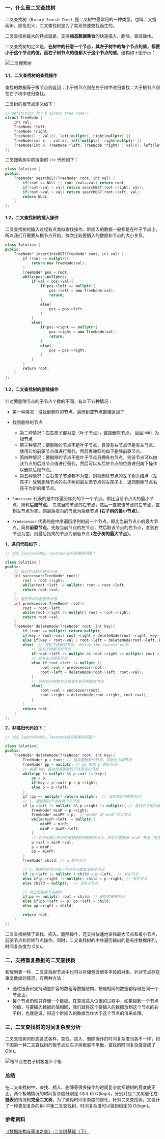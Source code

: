 ### 一，什么是二叉查找树

二叉查找树（`Binary Search Tree`）是二叉树中最常用的一种类型，也叫二叉搜索树。顾名思义，二叉查找树是为了实现快速查找而生的。

二叉查找树最大的特点就是，支持**动态数据集合**的快速插入、删除、查找操作。

二叉查找树的定义是，**在树中的任意一个节点，其左子树中的每个节点的值，都要小于这个节点的值，而右子树节点的值都大于这个节点的值**。结构如下图所示：

![二叉搜索树](./images/binary_search_tree.png)

#### 1.1，二叉查找树的查找操作

查找的数据等于根节点则返回；小于根节点则在左子树中递归查找；大于根节点则在右子树中递归查找。

二叉树的根节点定义如下：

```cpp
// Definition for a binary tree node->
struct TreeNode {
    int val;
    TreeNode *left;
    TreeNode *right;
    TreeNode() : val(0), left(nullptr), right(nullptr) {}
    TreeNode(int x) : val(x), left(nullptr), right(nullptr) {}
    TreeNode(int x, TreeNode *left, TreeNode *right) : val(x), left(left), right(right) {}
};
```

二叉搜索树中的搜索的 `C++` 代码如下：

```cpp
class Solution {
public:
    TreeNode* searchBST(TreeNode* root, int val) {
        if(root == NULL || root->val==val) return root;
        if(root->val < val) return searchBST(root->right, val);
        if(root->val > val) return searchBST(root->left, val);
        return NULL;
    }
};
```

#### 1.2，二叉查找树的插入操作

二叉查找树的插入过程有点类似查找操作。新插入的数据一般都是在叶子节点上，所以我们只需要从根节点开始，依次比较要插入的数据和节点的大小关系。

```cpp
class Solution {
public:
    TreeNode* insertIntoBST(TreeNode* root, int val) {
        if (root == nullptr){
            return new TreeNode(val);
        }
        TreeNode* pos = root;
        while(pos!=nullptr){
            if(val < pos->val){
                if(pos->left == nullptr){
                    pos->left = new TreeNode(val);
                    return;
                }
                else{
                    pos = pos->left;
                }
            }
            else{
                if(pos->right == nullptr){
                    pos->right = new TreeNode(val);
                    return;
                }
                else{
                    pos = pos->right;
                }               
            }
        }
        return root;
    }
};
```

#### 1.2，二叉查找树的删除操作

针对要删除节点的子节点个数的不同，有以下五种情况：

+ 第一种情况：没找到删除的节点，遍历到空节点直接返回了
+ 找到删除的节点
    + 第二种情况：左右孩子都为空（叶子节点），直接删除节点， 返回 `NULL` 为根节点
    + 第三种情况：要删除的节点不是叶子节点，且没有右节点但是有左节点。使用它的前驱节点值进行替代，然后再递归的向下删除前驱节点。
    + 第四种情况：要删除的节点不是叶子节点且拥有右节点，则该节点可以由该节点的后继节点值进行替代，然后可以从后继节点的位置递归向下操作以删除后继节点。
    + 第五种情况：左右孩子节点都不为空，则将删除节点的左子树头结点（左孩子）放到删除节点的右子树的最左面节点的左孩子上，返回删除节点右孩子为新的根节点。

+ `Successor` 代表的是中序遍历序列的下一个节点。即比当前节点大的最小节点，简称**后继节点**。 先取当前节点的右节点，然后一直取该节点的左节点，直到左节点为空，则最后指向的节点为后继节点 **(右子树的最小节点）**。
+ `Predecessor` 代表的是中序遍历序列的前一个节点。即比当前节点小的最大节点，简称**前驱节点**。先取当前节点的左节点，然后取该节点的右节点，直到右节点为空，则最后指向的节点为前驱节点 **(左子树的最大节点）**。

**1，递归代码如下**：

```cpp
// 对应 leetcode450，leetcode运行结果有问题！

class Solution {
public:
    // 返回节点的后继节点值
    int successor(TreeNode* root){
        root = root->right;
        while(root->left != nullptr) root = root->left;
        return root->val;
    }
    // 返回节点的前驱节点值
    int predecessor(TreeNode* root){
        root = root->left;
        while(root->right != nullptr) root = root->right;
        return root->val;
    }
    TreeNode* deleteNode(TreeNode* root, int key){
        if (root == nullptr) return nullptr;
        if(key > root->val) root->right = deleteNode(root->right, key);
        else if(key < root->val ) root->left = deleteNode(root->left, key);
        else{  // 找到了待删除节点, delete the current node
            // 左右子树都没有节点
            if(root->left == nullptr && root->right == nullptr) root = nullptr;
            // 只有左子树有节点
            else if(root->left != nullptr ){
                root->val = predecessor(root);
                root->left = deleteNode(root->left, root->val);
            }
            // 只有右子树有节点或者左右子树都有节点
            else{
                root->val = successor(root);
                root->right = deleteNode(root->right, root->val);
            }
        }
        return root;
    }
};
```

**2，非递归代码如下**：

```cpp
// 对应 leetcode450，leetcode运行结果有问题！

class Solution{
public:
    TreeNode* deleteNode(TreeNode* root, int key){
        TreeNode* p = root; // 指向要删除的节点，初始化为根节点
        TreeNode* pp = nullptr; // pp 指向 p 的父节点
        // 根据 key 值查找待删除的节点及其父节点
        while(pp != nullptr && p->val != key){
            pp = p;
            if(key > p->val) p = p->right;
            else p = p->left;
        }
        if (pp == nullptr) return nullptr;  // 没有找到待删除节点
        // 1, 要删除的节点有两个子节点
        if (p->left != nullptr && p->right != nullptr){ // 查找右子树的最小节点
            TreeNode* minP = p->right;
            TreeNode* minPP = p;  // minPP 是 minP 的父节点
            while(minP->left != nullptr){
                minPP = minP;
                minP = minP->left;
            }
            // 右子树最小节点的值替换到待删除节点上，然后只要删除 minP 节点（无子节点或者只有一个右子节点 ）即可
            p->val = minP->val;
            p = minP;
            pp = minPP;  
        }
        TreeNode* child; // p 的字节点

        // 2，要删除的节点有一个子节点或者没有子节点
        if (p->left != nullptr ) child = p->left;  // 有左节点
        else if(p->right != nullptr) child = p->right; // 有右节点
        else child = nullptr;  // 没有子节点

        // 真正的删除节点操作
        if(pp == nullptr) root = child; // 删除的是根节点
        else if(pp->left == p) pp->left = child;
        else pp->right = child;

        return root;
    }
};
```

二叉查找树除了查找、插入、删除操作，还支持快速地查找最大节点和最小节点、前驱节点和后继节点操作。同时，二叉查找树的中序遍历输出的是有序数据序列，时间复杂度为 $O(n)$。

### 二，支持重复数据的二叉查找树

和散列表一样，二叉查找树节点中也可以存储包含很多字段的对象，针对节点存在重复数据的情况，有两种方法：

+ 通过链表和支持动态扩容的数组等数据结构，把值相同的数据都存储在同一个节点上。
+ 每个节点仍然只存储一个数据。在查找插入位置的过程中，如果碰到一个节点的值，与要插入数据的值相同，我们就将这个要插入的数据放到这个节点的右子树，也就是说，把这个新插入的数据当作大于这个节点的值来处理。

### 三，二叉查找树的时间复杂度分析

二叉查找树的形态各式各样，查找、插入、删除操作的时间复杂度也各不一样，如下图第一种二叉查找树的根节点左右子树极度不平衡，查找的时间复杂度变成了 $O(n)$。

![根节点左右子树极度不平衡](./images/bst.png)

### 总结

在二叉查找树中，查找、插入、删除等很多操作的时间复杂度都跟树的高度成正比。两个极端情况的时间复杂度分别是 $O(n)$ 和 $O(logn)$，分别对应二叉树退化成**链表**的情况和**完全二叉树**。为了避免时间复杂度的退化，针对二叉查找树，又设计了一种更加复杂的树-平衡二叉查找树，时间复杂度可以做到稳定的 $O(logn)$。

### 参考资料

[《数据结构与算法之美》-二叉树基础（下）](https://time.geekbang.org/column/article/68334)